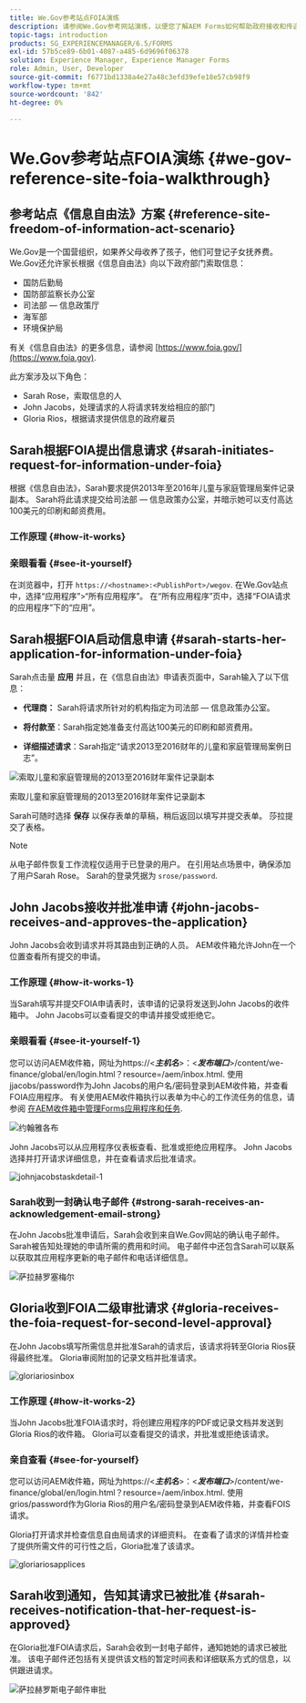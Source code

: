 ```yaml
---
title: We.Gov参考站点FOIA演练
description: 请参阅We.Gov参考网站演练，以便您了解AEM Forms如何帮助政府接收和传递个人根据《信息自由法》请求的信息。
topic-tags: introduction
products: SG_EXPERIENCEMANAGER/6.5/FORMS
exl-id: 57b5ce89-6b01-4087-a485-6d9696f06378
solution: Experience Manager, Experience Manager Forms
role: Admin, User, Developer
source-git-commit: f6771bd1338a4e27a48c3efd39efe18e57cb98f9
workflow-type: tm+mt
source-wordcount: '842'
ht-degree: 0%

---
```


# We.Gov参考站点FOIA演练 {#we-gov-reference-site-foia-walkthrough}

## 参考站点《信息自由法》方案 {#reference-site-freedom-of-information-act-scenario}

We.Gov是一个国营组织，如果养父母收养了孩子，他们可登记子女抚养费。 We.Gov还允许家长根据《信息自由法》向以下政府部门索取信息：

* 国防后勤局
* 国防部监察长办公室
* 司法部 — 信息政策厅
* 海军部
* 环境保护局

有关《信息自由法》的更多信息，请参阅 [https://www.foia.gov/](https://www.foia.gov).

此方案涉及以下角色：

* Sarah Rose，索取信息的人
* John Jacobs，处理请求的人将请求转发给相应的部门
* Gloria Rios，根据请求提供信息的政府雇员

## Sarah根据FOIA提出信息请求 {#sarah-initiates-request-for-information-under-foia}

根据《信息自由法》，Sarah要求提供2013年至2016年儿童与家庭管理局案件记录副本。 Sarah将此请求提交给司法部 — 信息政策办公室，并暗示她可以支付高达100美元的印刷和邮资费用。

### 工作原理 {#how-it-works}

### 亲眼看看 {#see-it-yourself}

在浏览器中，打开 `https://<hostname>:<PublishPort>/wegov`. 在We.Gov站点中，选择“应用程序”>“所有应用程序”。 在“所有应用程序”页中，选择“FOIA请求的应用程序”下的“应用”。

## Sarah根据FOIA启动信息申请 {#sarah-starts-her-application-for-information-under-foia}

Sarah点击量 **应用** 并且，在《信息自由法》申请表页面中，Sarah输入了以下信息：

* **代理商：** Sarah将请求所针对的机构指定为司法部 — 信息政策办公室。

* **将付款至**：Sarah指定她准备支付高达100美元的印刷和邮资费用。
* **详细描述请求**：Sarah指定“请求2013至2016财年的儿童和家庭管理局案例日志”。

![索取儿童和家庭管理局的2013至2016财年案件记录副本](assets/sarahfiosform.png)

索取儿童和家庭管理局的2013至2016财年案件记录副本

Sarah可随时选择 **保存** 以保存表单的草稿，稍后返回以填写并提交表单。 莎拉提交了表格。

>[!NOTE]
>
>从电子邮件恢复工作流程仅适用于已登录的用户。 在引用站点场景中，确保添加了用户Sarah Rose。 Sarah的登录凭据为 `srose/password`.

## John Jacobs接收并批准申请 {#john-jacobs-receives-and-approves-the-application}

John Jacobs会收到请求并将其路由到正确的人员。 AEM收件箱允许John在一个位置查看所有提交的申请。

### 工作原理 {#how-it-works-1}

当Sarah填写并提交FOIA申请表时，该申请的记录将发送到John Jacobs的收件箱中。 John Jacobs可以查看提交的申请并接受或拒绝它。

### 亲眼看看 {#see-it-yourself-1}

您可以访问AEM收件箱，网址为https://&lt;***主机名***>：&lt;***发布端口***>/content/we-finance/global/en/login.html？resource=/aem/inbox.html. 使用jjacobs/password作为John Jacobs的用户名/密码登录到AEM收件箱，并查看FOIA应用程序。 有关使用AEM收件箱执行以表单为中心的工作流任务的信息，请参阅 [在AEM收件箱中管理Forms应用程序和任务](/help/forms/using/manage-applications-inbox.md).

![约翰雅各布](assets/johnjacobs.png)

John Jacobs可以从应用程序仪表板查看、批准或拒绝应用程序。 John Jacobs选择并打开请求详细信息，并在查看请求后批准请求。

![johnjacobstaskdetail-1](assets/johnjacobstaskdetail-1.png)

### <strong>Sarah收到一封确认电子邮件</strong> {#strong-sarah-receives-an-acknowledgement-email-strong}

在John Jacobs批准申请后，Sarah会收到来自We.Gov网站的确认电子邮件。 Sarah被告知处理她的申请所需的费用和时间。 电子邮件中还包含Sarah可以联系以获取其应用程序更新的电子邮件和电话详细信息。

![萨拉赫罗塞梅尔](assets/sarahroseemail.png)

## Gloria收到FOIA二级审批请求 {#gloria-receives-the-foia-request-for-second-level-approval}

在John Jacobs填写所需信息并批准Sarah的请求后，该请求将转至Gloria Rios获得最终批准。 Gloria审阅附加的记录文档并批准请求。

![gloriariosinbox](assets/gloriariosinbox.png)

### 工作原理 {#how-it-works-2}

当John Jacobs批准FOIA请求时，将创建应用程序的PDF或记录文档并发送到Gloria Rios的收件箱。 Gloria可以查看提交的请求，并批准或拒绝该请求。

### 亲自查看 {#see-for-yourself}

您可以访问AEM收件箱，网址为https://&lt;***主机名***>：&lt;***发布端口***>/content/we-finance/global/en/login.html？resource=/aem/inbox.html. 使用grios/password作为Gloria Rios的用户名/密码登录到AEM收件箱，并查看FOIS请求。

Gloria打开请求并检查信息自由局请求的详细资料。 在查看了请求的详情并检查了提供所需文件的可行性之后，Gloria批准了该请求。

![gloriariosapplices](assets/gloriariosapproves.png)

## Sarah收到通知，告知其请求已被批准 {#sarah-receives-notification-that-her-request-is-approved}

在Gloria批准FOIA请求后，Sarah会收到一封电子邮件，通知她她的请求已被批准。 该电子邮件还包括有关提供该文档的暂定时间表和详细联系方式的信息，以供跟进请求。

![萨拉赫罗斯电子邮件审批](assets/sarahroseemailapproval.png)
